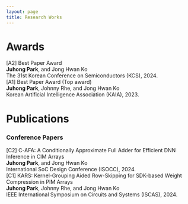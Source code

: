 ```yaml
---
layout: page
title: Research Works
---
```


# **Awards**  
[A2] Best Paper Award  
**Juhong Park**, and Jong Hwan Ko   
The 31st Korean Conference on Semiconductors (KCS), 2024.  
[A1] Best Paper Award (Top award)  
**Juhong Park**, Johnny Rhe, and Jong Hwan Ko   
Korean Artificial Intelligence Association (KAIA), 2023.

# **Publications**  
### **Conference Papers**  
[C2] C-AFA: A Conditionally Approximate Full Adder for Efficient DNN Inference in CIM Arrays  
**Juhong Park**, and Jong Hwan Ko  
International SoC Design Conference (ISOCC), 2024.  
[C1] KARS: Kernel-Grouping Aided Row-Skipping for SDK-based Weight Compression in PIM Arrays   
**Juhong Park**, Johnny Rhe, and Jong Hwan Ko  
IEEE International Symposium on Circuits and Systems (ISCAS), 2024.
